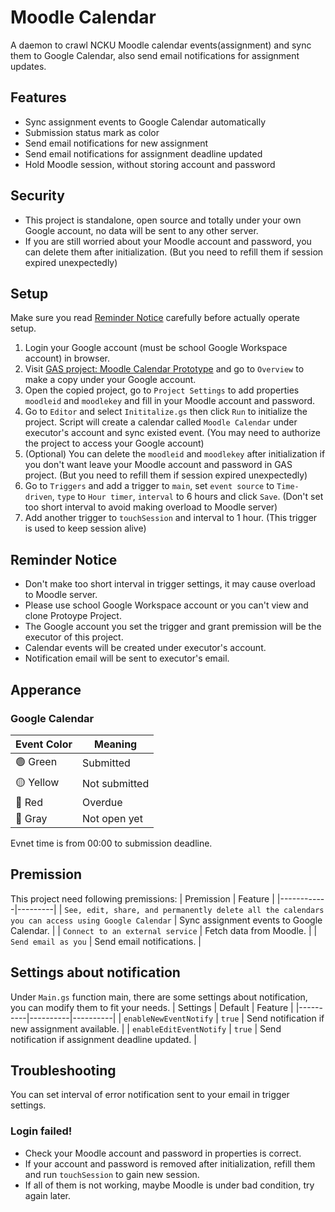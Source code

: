 # Moodle Calendar

A daemon to crawl NCKU Moodle calendar events(assignment) and sync them to Google Calendar, also send email notifications for assignment updates.

## Features
- Sync assignment events to Google Calendar automatically
- Submission status mark as color
- Send email notifications for new assignment
- Send email notifications for assignment deadline updated
- Hold Moodle session, without storing account and password

## Security
- This project is standalone, open source and totally under your own Google account, no data will be sent to any other server.
- If you are still worried about your Moodle account and password, you can delete them after initialization. (But you need to refill them if session expired unexpectedly)

## Setup
Make sure you read [Reminder Notice](#reminder-notice) carefully before actually operate setup.
1. Login your Google account (must be school Google Workspace account) in browser.
2. Visit [GAS project: Moodle Calendar Prototype](https://script.google.com/d/1xTOFyXwG29KlCkZwG-cZkHT3_bvQwJ7Z1epCd0n0BsQwIr7WIPnFIXLt/edit) and go to `Overview` to make a copy under your Google account.
3. Open the copied project, go to `Project Settings` to add properties `moodleid` and `moodlekey` and fill in your Moodle account and password.
4. Go to `Editor` and select `Inititalize.gs` then click `Run` to initialize the project. Script will create a calendar called `Moodle Calendar` under executor's account and sync existed event. (You may need to authorize the project to access your Google account)
5. (Optional) You can delete the `moodleid` and `moodlekey` after initialization if you don't want leave your Moodle account and password in GAS project. (But you need to refill them if session expired unexpectedly)
6. Go to `Triggers` and add a trigger to `main`, set `event source` to `Time-driven`, `type` to `Hour timer`, `interval` to 6 hours and click `Save`. (Don't set too short interval to avoid making overload to Moodle server)
7. Add another trigger to `touchSession` and interval to 1 hour. (This trigger is used to keep session alive)

## Reminder Notice
- Don't make too short interval in trigger settings, it may cause overload to Moodle server.
- Please use school Google Workspace account or you can't view and clone Protoype Project.
- The Google account you set the trigger and grant premission will be the executor of this project.
- Calendar events will be created under executor's account.
- Notification email will be sent to executor's email.

## Apperance
### Google Calendar
| Event Color     | Meaning       |
|-----------------|---------------|
| &#128994; Green | Submitted     |
| &#128993; Yellow| Not submitted |
| &#128308; Red   | Overdue       |
| &#128280; Gray  | Not open yet  |

Evnet time is from 00:00 to submission deadline.

## Premission
This project need following premissions:
| Premission | Feature |
|------------|---------|
| `See, edit, share, and permanently delete all the calendars you can access using Google Calendar` |   Sync assignment events to Google Calendar.  |
| `Connect to an external service` | Fetch data from Moodle. |
| `Send email as you` | Send email notifications. |

## Settings about notification
Under `Main.gs` function main, there are some settings about notification, you can modify them to fit your needs.
| Settings | Default  | Feature |
|----------|----------|----------|
|   `enableNewEventNotify`  |   `true`  |   Send notification if new assignment available.  |
|   `enableEditEventNotify`  |   `true`  |   Send notification if assignment deadline updated.  |

## Troubleshooting
You can set interval of error notification sent to your email in trigger settings.
### Login failed!
- Check your Moodle account and password in properties is correct.
- If your account and password is removed after initialization, refill them and run `touchSession` to gain new session.
- If all of them is not working, maybe Moodle is under bad condition, try again later.